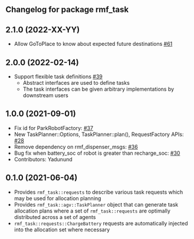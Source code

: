 ## Changelog for package rmf_task

2.1.0 (2022-XX-YY)
------------------
*  Allow GoToPlace to know about expected future destinations [#61](https://github.com/open-rmf/rmf_task/pull/61)

2.0.0 (2022-02-14)
------------------
* Support flexible task definitions [#39](https://github.com/open-rmf/rmf_task/pull/39)
  * Abstract interfaces are used to define tasks
  * The task interfaces can be given arbitrary implementations by downstream users

1.0.0 (2021-09-01)
------------------
* Fix id for ParkRobotFactory: [#37](https://github.com/open-rmf/rmf_task/issues/37)
* New TaskPlanner::Options, TaskPlanner::plan(), RequestFactory APIs: [#28](https://github.com/open-rmf/rmf_task/issues/28)
* Remove dependency on rmf_dispenser_msgs: [#36](https://github.com/open-rmf/rmf_task/issues/36)
* Bug fix when battery_soc of robot is greater than recharge_soc: [#30](https://github.com/open-rmf/rmf_task/issues/30)
* Contributors: Yadunund

0.1.0 (2021-06-04)
------------------
* Provides `rmf_task::requests` to describe various task requests which may be used for allocation planning
* Provides `rmf_task::agv::TaskPlanner` object that can generate task allocation plans where a set of `rmf_task::requests` are optimally distributed across a set of agents
* `rmf_task::requests::ChargeBattery` requests are automatically injected into the allocation set where necessary
